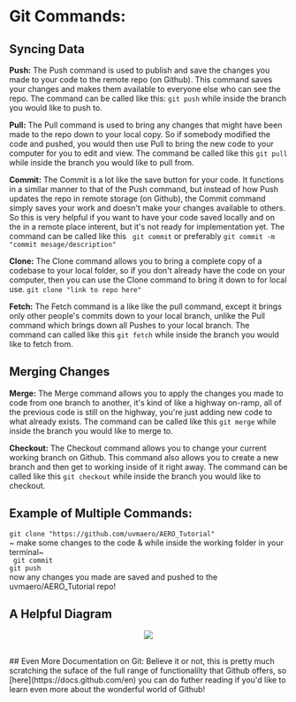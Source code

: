 # Git Commands:

## Syncing Data

**Push:**
The Push command is used to publish and save the changes you made to your code to the remote repo (on Github). This command saves your changes and makes them available to everyone else who can see the repo. The command can be called like this: ```git push``` while inside the branch you would like to push to. <br />

**Pull:**
The Pull command is used to bring any changes that might have been made to the repo down to your local copy. So if somebody modified the code and pushed, you would then use Pull to bring the new code to your computer for you to edit and view. The command be called like this ```git pull``` while inside the branch you would like to pull from. <br />

**Commit:**
The Commit is a lot like the save button for your code. It functions in a similar manner to that of the Push command, but instead of how Push updates the repo in remote storage (on Github), the Commit command simply saves your work and doesn't make your changes available to others. So this is very helpful if you want to have your code saved locally and on the in a remote place interent, but it's not ready for implementation yet. The command can be called like this ``` git commit``` or preferably ```git commit -m "commit mesage/description"```<br />

**Clone:**
The Clone command allows you to bring a complete copy of a codebase to your local folder, so if you don't already have the code on your computer, then you can use the Clone command to bring it down to for local use. ```git clone "link to repo here"```<br />

**Fetch:**
The Fetch command is a like like the pull command, except it brings only other people's commits down to your local branch, unlike the Pull command which brings down all Pushes to your local branch. The command can called like this ```git fetch``` while inside the branch you would like to fetch from. <br />

## Merging Changes

**Merge:**
The Merge command allows you to apply the changes you made to code from one branch to another, it's kind of like a highway on-ramp, all of the previous code is still on the highway, you're just adding new code to what already exists. The command can be called like this ```git merge``` while inside the branch you would like to merge to. <br />

**Checkout:**
The Checkout command allows you to change your current working branch on Github. This command also allows you to create a new branch and then get to working inside of it right away. The command can be called like this ```git checkout``` while inside the branch you would like to checkout.<br />

## Example of Multiple Commands:
```git clone "https://github.com/uvmaero/AERO_Tutorial"``` <br />
~ make some changes to the code  & while inside the working folder in your terminal~ <br />
``` git commit``` <br />
```git push```<br />
now any changes you made are saved and pushed to the uvmaero/AERO_Tutorial repo!<br />


## A Helpful Diagram
<p align="center">
  <img src="https://github.com/uvmaero/AERO_Tutorial/blob/main/git-commands.png" />
</p>
<br />
## Even More Documentation on Git:
Believe it or not, this is pretty much scratching the suface of the full range of functionalilty that Github offers, so [here](https://docs.github.com/en) you can do futher reading if you'd like to learn even more about the wonderful world of Github!
